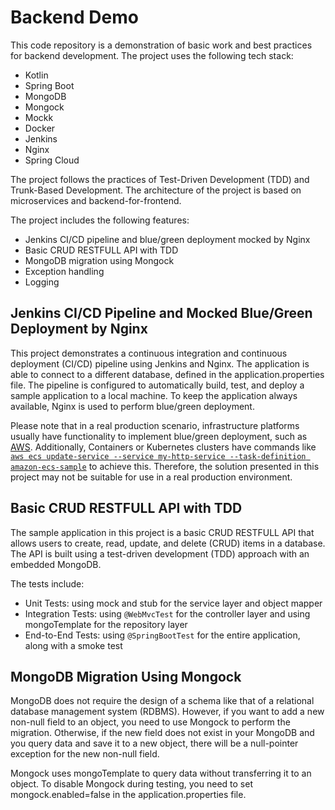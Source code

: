 # Backend Demo
This code repository is a demonstration of basic work and best practices for backend development. The project uses the following tech stack:

- Kotlin
- Spring Boot
- MongoDB
- Mongock
- Mockk
- Docker
- Jenkins
- Nginx
- Spring Cloud

The project follows the practices of Test-Driven Development (TDD) and Trunk-Based Development. The architecture of the project is based on microservices and backend-for-frontend.

The project includes the following features:

- Jenkins CI/CD pipeline and blue/green deployment mocked by Nginx
- Basic CRUD RESTFULL API with TDD
- MongoDB migration using Mongock
- Exception handling
- Logging
## Jenkins CI/CD Pipeline and Mocked Blue/Green Deployment by Nginx
This project demonstrates a continuous integration and continuous deployment (CI/CD) pipeline using Jenkins and Nginx. The application is able to connect to a different database, defined in the application.properties file. The pipeline is configured to automatically build, test, and deploy a sample application to a local machine. To keep the application always available, Nginx is used to perform blue/green deployment.

Please note that in a real production scenario, infrastructure platforms usually have functionality to implement blue/green deployment, such as [AWS](https://d1.awsstatic.com/whitepapers/AWS_Blue_Green_Deployments.pdf). Additionally, Containers or Kubernetes clusters have commands like [`aws ecs update-service --service my-http-service --task-definition amazon-ecs-sample`](https://docs.aws.amazon.com/cli/latest/reference/ecs/update-service.html) to achieve this. Therefore, the solution presented in this project may not be suitable for use in a real production environment.

## Basic CRUD RESTFULL API with TDD
The sample application in this project is a basic CRUD RESTFULL API that allows users to create, read, update, and delete (CRUD) items in a database. The API is built using a test-driven development (TDD) approach with an embedded MongoDB.

The tests include:

- Unit Tests: using mock and stub for the service layer and object mapper
- Integration Tests: using `@WebMvcTest` for the controller layer and using mongoTemplate for the repository layer
- End-to-End Tests: using `@SpringBootTest` for the entire application, along with a smoke test
## MongoDB Migration Using Mongock 
MongoDB does not require the design of a schema like that of a relational database management system (RDBMS). However, if you want to add a new non-null field to an object, you need to use Mongock to perform the migration. Otherwise, if the new field does not exist in your MongoDB and you query data and save it to a new object, there will be a null-pointer exception for the new non-null field.

Mongock uses mongoTemplate to query data without transferring it to an object. To disable Mongock during testing, you need to set mongock.enabled=false in the application.properties file.